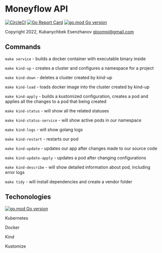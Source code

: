 # Moneyflow API

[![CircleCI](https://circleci.com/gh/ardanlabs/service.svg?style=svg)](https://circleci.com/gh/ardanlabs/service) [![Go Report Card](https://goreportcard.com/badge/github.com/ardanlabs/service)](https://goreportcard.com/report/github.com/ardanlabs/service) [![go.mod Go version](https://img.shields.io/github/go-mod/go-version/ardanlabs/service)](https://github.com/ardanlabs/service)

Copyright 2022, Kubanychbek Esenzhanov gloompi@gmail.com


## Commands

`make service` - builds a docker container with executable binary inside

`make kind-up` - creates a cluster and configures a namespace for a project
    
`make kind-down` - deletes a cluster created by kind-up
    
`make kind-load` - loads docker image into the cluster created by kind-up
    
`make kind-apply` - builds a kustomized configuration, creates a pod and applies all the changes to a pod that being created
    
`make kind-status` - will show all the related statuses
    
`make kind-status-service` - will show active pods in our namespace
    
`make kind-logs` - will show golang logs
    
`make kind-restart` - restarts our pod
    
`make kind-update` - updates our app after changes made to our source code
    
`make kind-update-apply` - updates a pod after changing configurations
    
`make kind-describe` - will show detailed information about pod, including error logs
    
`make tidy` - will install dependencies and create a vendor folder

## Techonologies

[![go.mod Go version](https://img.shields.io/github/go-mod/go-version/ardanlabs/service)](https://github.com/ardanlabs/service)

Kubernetes

Docker

Kind

Kustomize